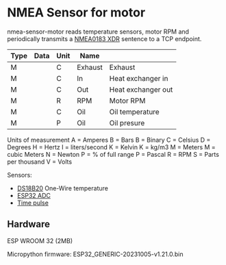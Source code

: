 # NMEA Sensor for motor

nmea-sensor-motor reads temperature sensors, motor RPM and periodically transmits a 
[NMEA0183 XDR](https://gitlab.com/gpsd/gpsd/-/blob/master/www/NMEA.adoc#user-content-xdr-transducer-measurement)
sentence to a TCP endpoint.

| Type  | Data   | Unit   | Name     |   |
|-------|--------|--------|----------|---|
| M     |        | C      | Exhaust  | Exhaust  |
| M     |        | C      | In       | Heat exchanger in  |
| M     |        | C      | Out      | Heat exchanger out |
| M     |        | R      | RPM      | Motor RPM |
| M     |        | C      | Oil      | Oil temperature |
| M     |        | P      | Oil      | Oil presure |


Units of measurement
A = Amperes
B = Bars
B = Binary
C = Celsius
D = Degrees
H = Hertz
I = liters/second
K = Kelvin
K = kg/m3
M = Meters
M = cubic Meters
N = Newton
P = % of full range
P = Pascal
R = RPM
S = Parts per thousand
V = Volts


Sensors:
- [DS18B20](https://www.analog.com/media/en/technical-documentation/data-sheets/ds18b20.pdf) One-Wire temperature
- [ESP32 ADC](https://docs.micropython.org/en/latest/esp32/quickref.html#adc-analog-to-digital-conversion)
- [Time pulse](https://micropython-tve.readthedocs.io/en/counter/library/machine.html#machine.time_pulse_us)


## Hardware

ESP WROOM 32 (2MB)

Micropython firmware: ESP32_GENERIC-20231005-v1.21.0.bin

